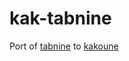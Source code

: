 # kak-tabnine
Port of [tabnine](https://github.com/codota/TabNine) to [kakoune](https://github.com/mawww/kakoune)
